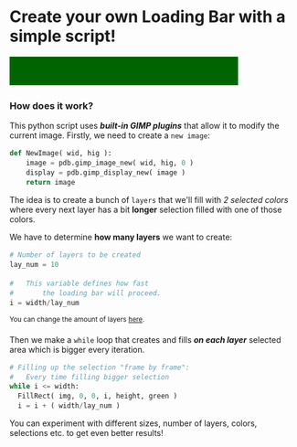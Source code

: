 # Create your own Loading Bar with a simple script!

![Loading Bar](https://github.com/frieZZerr/GIMP-Python/blob/main/Loading%20Bar/loading_bar.gif)

### How does it work?

This python script uses ***built-in GIMP plugins*** that allow it to modify the current image. Firstly, we need to create a `new image`:

```python
def NewImage( wid, hig ):
	image = pdb.gimp_image_new( wid, hig, 0 )
	display = pdb.gimp_display_new( image )
	return image
  ```
  
  The idea is to create a bunch of `layers` that we'll fill with _2 selected colors_ where every next layer has a bit **longer** selection
  filled with one of those colors.
  
  We have to determine **how many layers** we want to create:
  
  ```python
  #	Number of layers to be created
lay_num = 10

#	This variable defines how fast
#		the loading bar will proceed.
i = width/lay_num
```

  <sup>You can change the amount of layers [here](https://github.com/frieZZerr/GIMP-Python/blob/main/Loading%20Bar/loading_bar.py#L46).</sup>
  
  Then we make a `while` loop that creates and fills ***on each layer*** selected area which is bigger every iteration.
  
  ```python
# Filling up the selection "frame by frame":
#   Every time filling bigger selection
while i <= width:
	FillRect( img, 0, 0, i, height, green )
	i = i + ( width/lay_num )
  ```
  
  You can experiment with different sizes, number of layers, colors, selections etc. to get even better results!
